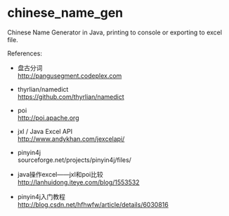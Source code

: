 ﻿chinese_name_gen
================

Chinese Name Generator in Java, printing to console or exporting to excel file.  

References:  

* 盘古分词  
http://pangusegment.codeplex.com

* thyrlian/namedict  
https://github.com/thyrlian/namedict

* poi  
http://poi.apache.org

* jxl / Java Excel API  
http://www.andykhan.com/jexcelapi/

* pinyin4j  
sourceforge.net/projects/pinyin4j/files/

* java操作excel——jxl和poi比较  
http://lanhuidong.iteye.com/blog/1553532

* pinyin4j入门教程  
http://blog.csdn.net/hfhwfw/article/details/6030816

